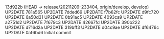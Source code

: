 13d922b (HEAD -> release/20211209-233404, origin/develop, develop) UP2DATE
781a565 UP2DATE
7dded69 UP2DATE
f7b82fc UP2DATE
d9fc720 UP2DATE
6a50d31 UP2DATE
0b91ac5 UP2DATE
4093ca9 UP2DATE
a2751d2 UP2DATE
7f679c3 UP2DATE
42667fd UP2DATE
390b222 UP2DATE
d716d2a UP2DATE
319bff3 UP2DATE
d04c9ae UP2DATE
df6476c UP2DATE
0af6bd6 Initial commit
